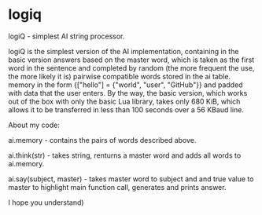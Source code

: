 # logiq
logiQ - simplest AI string processor.


logiQ is the simplest version of the AI implementation, containing in the basic version answers based on the master word, which is taken as the first word in the sentence and completed by random (the more frequent the use, the more likely it is) pairwise compatible words stored in the ai table. memory in the form {["hello"] = {"world", "user", "GitHub"}} and padded with data that the user enters. By the way, the basic version, which works out of the box with only the basic Lua library, takes only 680 KiB, which allows it to be transferred in less than 100 seconds over a 56 KBaud line.


About my code:


ai.memory - contains the pairs of words described above.

ai.think(str) - takes string, renturns a master word and adds all words to ai.memory.

ai.say(subject, master) - takes master word to subject and and true value to master to highlight main function call, generates and prints answer.


I hope you understand)
